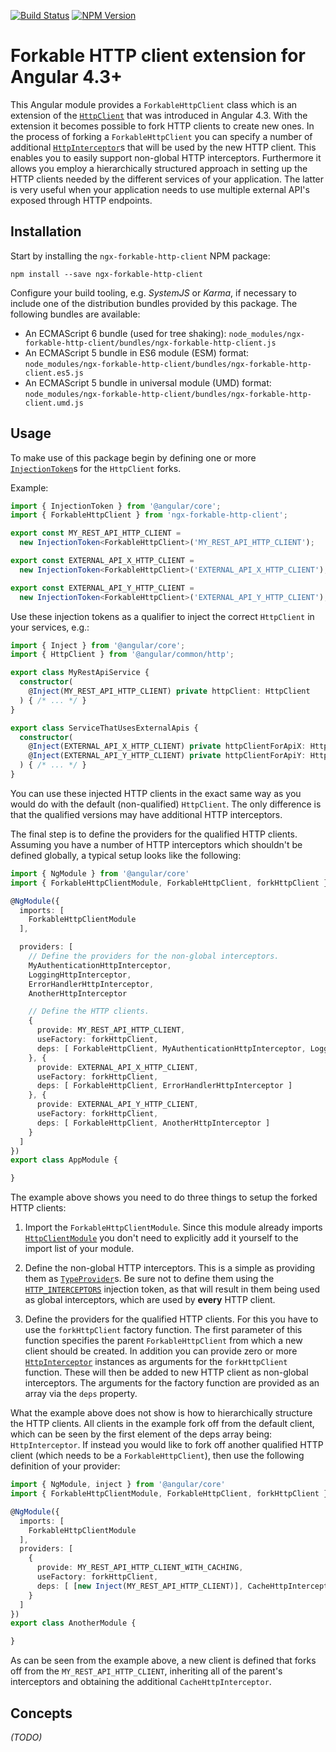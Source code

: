[![Build Status](https://api.travis-ci.org/dscheerens/ngx-forkable-http-client.svg?branch=master)](https://travis-ci.org/dscheerens/ngx-forkable-http-client) [![NPM Version](https://img.shields.io/npm/v/ngx-forkable-http-client.svg)](https://www.npmjs.com/package/ngx-forkable-http-client)

# Forkable HTTP client extension for Angular 4.3+

This Angular module provides a `ForkableHttpClient` class which is an extension of the [`HttpClient`](https://angular.io/api/common/http/HttpClient) that was introduced in Angular 4.3.
With the extension it becomes possible to fork HTTP clients to create new ones.
In the process of forking a `ForkableHttpClient` you can specify a number of additional [`HttpInterceptor`](https://angular.io/api/common/http/HttpInterceptor)s that will be used by the new HTTP client.
This enables you to easily support non-global HTTP interceptors.
Furthermore it allows you employ a hierarchically structured approach in setting up the HTTP clients needed by the different services of your application.
The latter is very useful when your application needs to use multiple external API's exposed through HTTP endpoints.

## Installation

Start by installing the `ngx-forkable-http-client` NPM package:

```
npm install --save ngx-forkable-http-client
```

Configure your build tooling, e.g. _SystemJS_ or _Karma_, if necessary to include one of the distribution bundles provided by this package.
The following bundles are available:

* An ECMAScript 6 bundle (used for tree shaking): `node_modules/ngx-forkable-http-client/bundles/ngx-forkable-http-client.js`
* An ECMAScript 5 bundle in ES6 module (ESM) format: `node_modules/ngx-forkable-http-client/bundles/ngx-forkable-http-client.es5.js`
* An ECMAScript 5 bundle in universal module (UMD) format: `node_modules/ngx-forkable-http-client/bundles/ngx-forkable-http-client.umd.js`

## Usage

To make use of this package begin by defining one or more [`InjectionToken`](https://angular.io/api/core/InjectionToken)s for the `HttpClient` forks.

Example:

```Typescript
import { InjectionToken } from '@angular/core';
import { ForkableHttpClient } from 'ngx-forkable-http-client';

export const MY_REST_API_HTTP_CLIENT =
  new InjectionToken<ForkableHttpClient>('MY_REST_API_HTTP_CLIENT');

export const EXTERNAL_API_X_HTTP_CLIENT =
  new InjectionToken<ForkableHttpClient>('EXTERNAL_API_X_HTTP_CLIENT');

export const EXTERNAL_API_Y_HTTP_CLIENT =
  new InjectionToken<ForkableHttpClient>('EXTERNAL_API_Y_HTTP_CLIENT');
```

Use these injection tokens as a qualifier to inject the correct `HttpClient` in your services, e.g.:

```Typescript
import { Inject } from '@angular/core';
import { HttpClient } from '@angular/common/http';

export class MyRestApiService {
  constructor(
    @Inject(MY_REST_API_HTTP_CLIENT) private httpClient: HttpClient
  ) { /* ... */ }
}

export class ServiceThatUsesExternalApis {
  constructor(
    @Inject(EXTERNAL_API_X_HTTP_CLIENT) private httpClientForApiX: HttpClient,
    @Inject(EXTERNAL_API_Y_HTTP_CLIENT) private httpClientForApiY: HttpClient
  ) { /* ... */ }
}
```

You can use these injected HTTP clients in the exact same way as you would do with the default (non-qualified) `HttpClient`.
The only difference is that the qualified versions may have additional HTTP interceptors.

The final step is to define the providers for the qualified HTTP clients.
Assuming you have a number of HTTP interceptors which shouldn't be defined globally, a typical setup looks like the following:

```TypeScript
import { NgModule } from '@angular/core'
import { ForkableHttpClientModule, ForkableHttpClient, forkHttpClient } from 'ngx-forkable-http-client';

@NgModule({
  imports: [
    ForkableHttpClientModule
  ],

  providers: [
    // Define the providers for the non-global interceptors.
    MyAuthenticationHttpInterceptor,
    LoggingHttpInterceptor,
    ErrorHandlerHttpInterceptor,
    AnotherHttpInterceptor

    // Define the HTTP clients.
    {
      provide: MY_REST_API_HTTP_CLIENT,
      useFactory: forkHttpClient,
      deps: [ ForkableHttpClient, MyAuthenticationHttpInterceptor, LoggingHttpInterceptor ]
    }, {
      provide: EXTERNAL_API_X_HTTP_CLIENT,
      useFactory: forkHttpClient,
      deps: [ ForkableHttpClient, ErrorHandlerHttpInterceptor ]
    }, {
      provide: EXTERNAL_API_Y_HTTP_CLIENT,
      useFactory: forkHttpClient,
      deps: [ ForkableHttpClient, AnotherHttpInterceptor ]
    }
  ]
})
export class AppModule {

}
```

The example above shows you need to do three things to setup the forked HTTP clients:

1. Import the `ForkableHttpClientModule`.
   Since this module already imports [`HttpClientModule`](https://angular.io/api/common/http/HttpClientModule) you don't need to explicitly add it yourself to the import list of your module.

2. Define the non-global HTTP interceptors.
   This is a simple as providing them as [`TypeProvider`](https://angular.io/api/core/TypeProvider)s.
   Be sure not to define them using the [`HTTP_INTERCEPTORS`](https://angular.io/api/common/http/HTTP_INTERCEPTORS) injection token, as that will result in them being used as global interceptors, which are used by **every** HTTP client.

3. Define the providers for the qualified HTTP clients.
   For this you have to use the `forkHttpClient` factory function.
   The first parameter of this function specifies the parent `ForkableHttpClient` from which a new client should be created.
   In addition you can provide zero or more [`HttpInterceptor`](https://angular.io/api/common/http/HttpInterceptor) instances as arguments for the `forkHttpClient` function.
   These will then be added to new HTTP client as non-global interceptors.
   The arguments for the factory function are provided as an array via the `deps` property.

What the example above does not show is how to hierarchically structure the HTTP clients.
All clients in the example fork off from the default client, which can be seen by the first element of the deps array being: `HttpInterceptor`.
If instead you would like to fork off another qualified HTTP client (which needs to be a `ForkableHttpClient`), then use the following definition of your provider:

```TypeScript
import { NgModule, inject } from '@angular/core'
import { ForkableHttpClientModule, ForkableHttpClient, forkHttpClient } from 'ngx-forkable-http-client';

@NgModule({
  imports: [
    ForkableHttpClientModule
  ],
  providers: [
    {
      provide: MY_REST_API_HTTP_CLIENT_WITH_CACHING,
      useFactory: forkHttpClient,
      deps: [ [new Inject(MY_REST_API_HTTP_CLIENT)], CacheHttpInterceptor ]
    }
  ]
})
export class AnotherModule {

}
```
As can be seen from the example above, a new client is defined that forks off from the `MY_REST_API_HTTP_CLIENT`, inheriting all of the parent's interceptors and obtaining the additional `CacheHttpInterceptor`.

## Concepts

_(TODO)_
